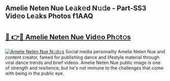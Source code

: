 ## Amelie Neten Nue Le𝚊k𝚎d N𝚞𝚍e - Part-SS3 Vid𝚎o Le𝚊ks Photos f1AAQ

# <h2><a href="http://fb7cdvi.evod.top/?m=Amelie+Neten+Nue">🔗 👉🔴 Amelie Neten Nue Vid𝚎o Ph𝚘t𝚘s</a></h2>

[![Amelie Neten Nue N𝚞d𝚎s](https://i.imgur.com/8V9OHl7.gif)](http://fb7cdvi.evod.top/?m=Amelie+Neten+Nue)
Social media personality Amelie Neten Nue and content creator, famed for publishing dance and lifestyle material through viral dance trends and brief videos. Amelie Neten Nue public image is one of strength and resilience, but he's not immune to the challenges that come with being in the public eye. 
